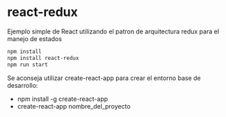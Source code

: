 # react-redux
Ejemplo simple de React utilizando el patron de arquitectura redux para el manejo de estados

```sh
npm install
npm install react-redux
npm run start
```

Se aconseja utilizar create-react-app para crear el entorno base de desarrollo:
 - npm install -g create-react-app
 - create-react-app nombre_del_proyecto
